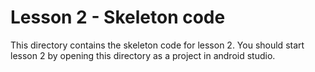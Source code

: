 # Lesson 2 - Skeleton code
This directory contains the skeleton code for lesson 2. You should start lesson 2 by opening this directory as a project in android studio.